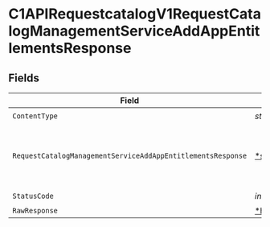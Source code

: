 # C1APIRequestcatalogV1RequestCatalogManagementServiceAddAppEntitlementsResponse


## Fields

| Field                                                                                                                                                 | Type                                                                                                                                                  | Required                                                                                                                                              | Description                                                                                                                                           |
| ----------------------------------------------------------------------------------------------------------------------------------------------------- | ----------------------------------------------------------------------------------------------------------------------------------------------------- | ----------------------------------------------------------------------------------------------------------------------------------------------------- | ----------------------------------------------------------------------------------------------------------------------------------------------------- |
| `ContentType`                                                                                                                                         | *string*                                                                                                                                              | :heavy_check_mark:                                                                                                                                    | N/A                                                                                                                                                   |
| `RequestCatalogManagementServiceAddAppEntitlementsResponse`                                                                                           | [*shared.RequestCatalogManagementServiceAddAppEntitlementsResponse](../../models/shared/requestcatalogmanagementserviceaddappentitlementsresponse.md) | :heavy_minus_sign:                                                                                                                                    |  Empty response with a status code indicating success.<br/>                                                                                           |
| `StatusCode`                                                                                                                                          | *int*                                                                                                                                                 | :heavy_check_mark:                                                                                                                                    | N/A                                                                                                                                                   |
| `RawResponse`                                                                                                                                         | [*http.Response](https://pkg.go.dev/net/http#Response)                                                                                                | :heavy_minus_sign:                                                                                                                                    | N/A                                                                                                                                                   |